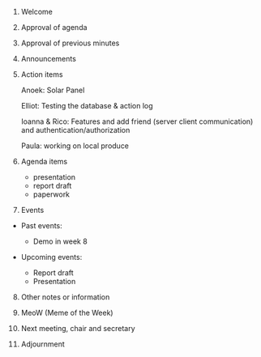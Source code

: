 1. Welcome

2. Approval of agenda

3. Approval of previous minutes

4. Announcements

5. Action items

    Anoek: Solar Panel
   
    Elliot: Testing the database & action log
   
    Ioanna & Rico: Features and add friend (server client communication) and authentication/authorization
   
    Paula: working on local produce

6. Agenda items
    - presentation
    - report draft
    - paperwork
   
7. Events
 - Past events:
   * Demo in week 8

 - Upcoming events:
    * Report draft
    * Presentation

8. Other notes or information

9. MeoW (Meme of the Week)

10. Next meeting, chair and secretary

11. Adjournment
